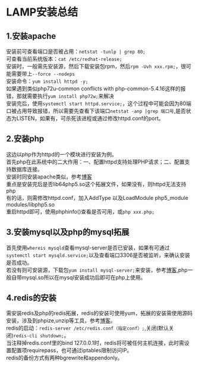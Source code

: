 LAMP安装总结
===
1.安装apache
---
安装前可查看端口是否被占用：`netstat -tunlp | grep 80;`<br/>
可查看当前系统版本：`cat /etc/redhat-release;`<br/>
安装时，一般需先安装源，然后下载安装包rpm，然后`rpm -Uvh xxx.rpm;`，很可能需要带上`--force --nodeps`<br/>
安装命令：`yum install httpd -y;`<br/>
如果遇到类似php72u-common conflicts with php-common-5.4.16这样的报错，那就需要执行`yum install php72w;`来解决<br/>
安装完后，使用`systemctl start httpd.service;`，这个过程中可能会因为80端口被占用导致报错，所以需要先查看下该端口`netstat -anp |grep 端口号`,是否状态为LISTEN，如果有，可杀死该进程或通过修改httpd.conf的port。

2.安装php
---
这边以php作为httpd的一个模块进行安装为例。<br/>
首先php在此系统中的二大作用：一、配置httpd支持处理PHP请求；二、配置支持数据库连接。<br/>
安装时同安装apache类似，参考[博客](https://yq.aliyun.com/articles/608093)<br/>
重点是安装完后是否lib64php5.so这个拓展文件，如果没有，则httpd无法支持php<br/>
有的话，则需修改httpd.conf，加入AddType 以及LoadModule php5_module modules/libphp5.so<br/>
重启httpd即可，使用phphinfo()查看是否可用，或`php xxx.php;`

3.安装mysql以及php的mysql拓展
---
首先使用`whereis mysqld`查看mysql-server是否已安装，如果有可通过`systemctl start mysqld.service;`以及查看端口3306是否被监听，来确认安装是否成功。<br/>
若没有则可安装源，下载包`yum install mysql-server;`来安装，参考[博客](https://www.cnblogs.com/julyme/p/5969626.html),php一般自带mysql.so所以在mysql安装成功后即可在php上使用。

4.redis的安装
---
需安装redis及php的redis拓展，redis的安装可使用yum，拓展的安装需使用源码安装，涉及到phpize,unzip等工具，参考[博客](https://www.cnblogs.com/eczhou/p/5588375.html)。<br/>
redis的启动：`redis-server /etc/redis.conf（指定conf）;`,关闭(默认关闭)`redis-cli shutdown;`。<br/>
当注释掉redis.conf里的bind 127.0.0.1时，redis将可被任何主机连接，此时需设置配置项requirepass，也可通过iptables限制访问IP。<br/>
redis的备份方式有两种bgrewrite和appendonly。
